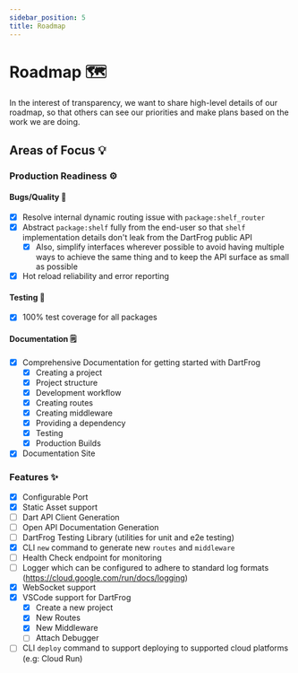 ```yaml
---
sidebar_position: 5
title: Roadmap
---
```


# Roadmap 🗺️

In the interest of transparency, we want to share high-level details of our roadmap, so that others can see our priorities and make plans based on the work we are doing.


## Areas of Focus 💡

### Production Readiness ⚙️

#### Bugs/Quality 🐛

- [x] Resolve internal dynamic routing issue with `package:shelf_router`
- [x] Abstract `package:shelf` fully from the end-user so that `shelf` implementation details don't leak from the DartFrog public API
  - [x] Also, simplify interfaces wherever possible to avoid having multiple ways to achieve the same thing and to keep the API surface as small as possible
- [x] Hot reload reliability and error reporting

#### Testing 🧪

- [x] 100% test coverage for all packages

#### Documentation 🗒️

- [x] Comprehensive Documentation for getting started with DartFrog
  - [x] Creating a project
  - [x] Project structure
  - [x] Development workflow
  - [x] Creating routes
  - [x] Creating middleware
  - [x] Providing a dependency
  - [x] Testing
  - [x] Production Builds
- [x] Documentation Site

### Features ✨

- [x] Configurable Port
- [x] Static Asset support
- [ ] Dart API Client Generation
- [ ] Open API Documentation Generation
- [ ] DartFrog Testing Library (utilities for unit and e2e testing)
- [x] CLI `new` command to generate new `routes` and `middleware`
- [ ] Health Check endpoint for monitoring
- [ ] Logger which can be configured to adhere to standard log formats (https://cloud.google.com/run/docs/logging)
- [x] WebSocket support
- [x] VSCode support for DartFrog
  - [x] Create a new project
  - [x] New Routes
  - [x] New Middleware
  - [ ] Attach Debugger
- [ ] CLI `deploy` command to support deploying to supported cloud platforms (e.g: Cloud Run)
